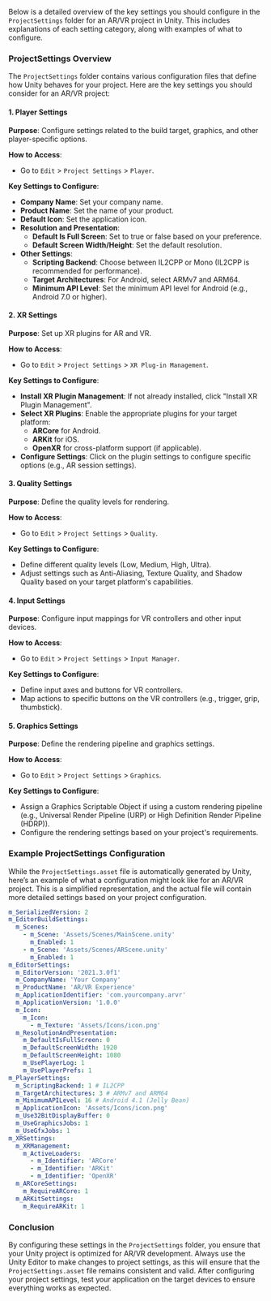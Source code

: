 Below is a detailed overview of the key settings you should configure in the `ProjectSettings` folder for an AR/VR project in Unity. This includes explanations of each setting category, along with examples of what to configure.

### ProjectSettings Overview

The `ProjectSettings` folder contains various configuration files that define how Unity behaves for your project. Here are the key settings you should consider for an AR/VR project:

#### 1. Player Settings

**Purpose**: Configure settings related to the build target, graphics, and other player-specific options.

**How to Access**: 
- Go to `Edit` > `Project Settings` > `Player`.

**Key Settings to Configure**:
- **Company Name**: Set your company name.
- **Product Name**: Set the name of your product.
- **Default Icon**: Set the application icon.
- **Resolution and Presentation**:
  - **Default Is Full Screen**: Set to true or false based on your preference.
  - **Default Screen Width/Height**: Set the default resolution.
- **Other Settings**:
  - **Scripting Backend**: Choose between IL2CPP or Mono (IL2CPP is recommended for performance).
  - **Target Architectures**: For Android, select ARMv7 and ARM64.
  - **Minimum API Level**: Set the minimum API level for Android (e.g., Android 7.0 or higher).

#### 2. XR Settings

**Purpose**: Set up XR plugins for AR and VR.

**How to Access**: 
- Go to `Edit` > `Project Settings` > `XR Plug-in Management`.

**Key Settings to Configure**:
- **Install XR Plugin Management**: If not already installed, click "Install XR Plugin Management".
- **Select XR Plugins**: Enable the appropriate plugins for your target platform:
  - **ARCore** for Android.
  - **ARKit** for iOS.
  - **OpenXR** for cross-platform support (if applicable).
- **Configure Settings**: Click on the plugin settings to configure specific options (e.g., AR session settings).

#### 3. Quality Settings

**Purpose**: Define the quality levels for rendering.

**How to Access**: 
- Go to `Edit` > `Project Settings` > `Quality`.

**Key Settings to Configure**:
- Define different quality levels (Low, Medium, High, Ultra).
- Adjust settings such as Anti-Aliasing, Texture Quality, and Shadow Quality based on your target platform's capabilities.

#### 4. Input Settings

**Purpose**: Configure input mappings for VR controllers and other input devices.

**How to Access**: 
- Go to `Edit` > `Project Settings` > `Input Manager`.

**Key Settings to Configure**:
- Define input axes and buttons for VR controllers.
- Map actions to specific buttons on the VR controllers (e.g., trigger, grip, thumbstick).

#### 5. Graphics Settings

**Purpose**: Define the rendering pipeline and graphics settings.

**How to Access**: 
- Go to `Edit` > `Project Settings` > `Graphics`.

**Key Settings to Configure**:
- Assign a Graphics Scriptable Object if using a custom rendering pipeline (e.g., Universal Render Pipeline (URP) or High Definition Render Pipeline (HDRP)).
- Configure the rendering settings based on your project's requirements.

### Example ProjectSettings Configuration

While the `ProjectSettings.asset` file is automatically generated by Unity, here’s an example of what a configuration might look like for an AR/VR project. This is a simplified representation, and the actual file will contain more detailed settings based on your project configuration.

```yaml
m_SerializedVersion: 2
m_EditorBuildSettings:
  m_Scenes:
    - m_Scene: 'Assets/Scenes/MainScene.unity'
      m_Enabled: 1
    - m_Scene: 'Assets/Scenes/ARScene.unity'
      m_Enabled: 1
m_EditorSettings:
  m_EditorVersion: '2021.3.0f1'
  m_CompanyName: 'Your Company'
  m_ProductName: 'AR/VR Experience'
  m_ApplicationIdentifier: 'com.yourcompany.arvr'
  m_ApplicationVersion: '1.0.0'
  m_Icon:
    m_Icon: 
      - m_Texture: 'Assets/Icons/icon.png'
  m_ResolutionAndPresentation:
    m_DefaultIsFullScreen: 0
    m_DefaultScreenWidth: 1920
    m_DefaultScreenHeight: 1080
    m_UsePlayerLog: 1
    m_UsePlayerPrefs: 1
m_PlayerSettings:
  m_ScriptingBackend: 1 # IL2CPP
  m_TargetArchitectures: 3 # ARMv7 and ARM64
  m_MinimumAPILevel: 16 # Android 4.1 (Jelly Bean)
  m_ApplicationIcon: 'Assets/Icons/icon.png'
  m_Use32BitDisplayBuffer: 0
  m_UseGraphicsJobs: 1
  m_UseGfxJobs: 1
m_XRSettings:
  m_XRManagement:
    m_ActiveLoaders:
      - m_Identifier: 'ARCore'
      - m_Identifier: 'ARKit'
      - m_Identifier: 'OpenXR'
  m_ARCoreSettings:
    m_RequireARCore: 1
  m_ARKitSettings:
    m_RequireARKit: 1
```

### Conclusion

By configuring these settings in the `ProjectSettings` folder, you ensure that your Unity project is optimized for AR/VR development. Always use the Unity Editor to make changes to project settings, as this will ensure that the `ProjectSettings.asset` file remains consistent and valid. After configuring your project settings, test your application on the target devices to ensure everything works as expected.
